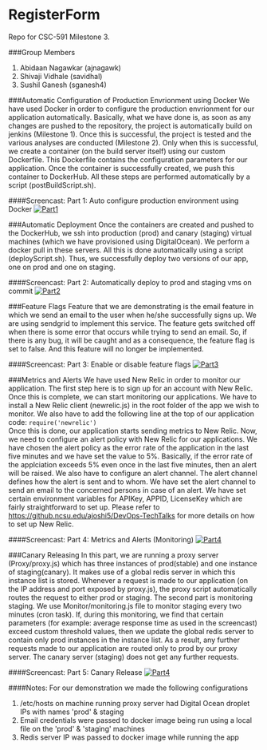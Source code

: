 # RegisterForm
Repo for CSC-591 Milestone 3.

###Group Members
1. Abidaan Nagawkar (ajnagawk)
2. Shivaji Vidhale (savidhal)
3. Sushil Ganesh (sganesh4)

###Automatic Configuration of Production Envrionment using Docker
We have used Docker in order to configure the production envrionment for our application automatically. Basically, what we have done is, as soon as any changes are pushed to the repository, the project is automatically build on jenkins (Milestone 1). Once this is successful, the project is tested and the various analyses are conducted (Milestone 2). Only when this is successful, we create a container (on the build server itself) using our custom Dockerfile. This Dockerfile contains the configuration parameters for our application. Once the container is successfully created, we push this container to DockerHub. All these steps are performed automatically by a script (postBuildScript.sh).

####Screencast: Part 1: Auto configure production environment using Docker
[![Part1](http://img.youtube.com/vi/QKxJuHocNfs/0.jpg)](https://www.youtube.com/watch?v=QKxJuHocNfs)

###Automatic Deployment
Once the containers are created and pushed to the DockerHub, we ssh into production (prod) and canary (staging) virtual machines (which we have provisioned using DigitalOcean). We perform a docker pull in these servers. All this is done automatically using a script (deployScript.sh). Thus, we successfully deploy two versions of our app, one on prod and one on staging.

####Screencast: Part 2: Automatically deploy to prod and staging vms on commit
[![Part2](http://img.youtube.com/vi/5hFxk9XnByA/0.jpg)](https://www.youtube.com/watch?v=5hFxk9XnByA)

###Feature Flags
Feature that we are demonstrating is the email feature in which we send an email to the user when he/she successfully signs up. We are using sendgrid to implement this service. The feature gets switched off when there is some error that occurs while trying to send an email. So, if there is any bug, it will be caught and as a consequence, the feature flag is set to false. And this feature will no longer be implemented.

####Screencast: Part 3: Enable or disable feature flags
[![Part3](http://img.youtube.com/vi/awFn4-5rE98/0.jpg)](https://www.youtube.com/watch?v=awFn4-5rE98)

###Metrics and Alerts
We have used New Relic in order to monitor our application. The first step here is to sign up for an account with New Relic. Once this is complete, we can start monitoring our applications. We have to install a New Relic client (newrelic.js) in the root folder of the app we wish to monitor. We also have to add the following line at the top of our application code: `require('newrelic')`   
Once this is done, our application starts sending metrics to New Relic. Now, we need to configure an alert policy with New Relic for our applications. We have chosen the alert policy as the error rate of the application in the last five minutes and we have set the value to 5%. Basically, if the error rate of the applciation exceeds 5% even once in the last five minutes, then an alert will be raised. We also have to configure an alert channel. The alert channel defines how the alert is sent and to whom. We have set the alert channel to send an email to the concerned persons in case of an alert. We have set certain environment variables for APIKey, APPID, LicenseKey which are fairly straightforward to set up. Please refer to https://github.ncsu.edu/ajoshi5/DevOps-TechTalks for more details on how to set up New Relic.

####Screencast: Part 4: Metrics and Alerts (Monitoring)
[![Part4](http://img.youtube.com/vi/gopkPGvXCSs/0.jpg)](https://www.youtube.com/watch?v=gopkPGvXCSs)

###Canary Releasing
In this part, we are running a proxy server (Proxy/proxy.js) which has three instances of prod(stable) and one instance of staging(canary). It makes use of a global redis server in which this instance list is stored. Whenever a request is made to our application (on the IP address and port exposed by proxy.js), the proxy script automatically routes the request to either prod or staging. 
The second part is monitoring staging. We use Monitor/monitoring.js file to monitor staging every two minutes (cron task). If, during this monitoring, we find that certain parameters (for example: average response time as used in the screencast) exceed custom threshold values, then we update the global redis server to contain only prod instances in the instance list. As a result, any further requests made to our application are routed only to prod by our proxy server. The canary server (staging) does not get any further requests.

####Screencast: Part 5: Canary Release
[![Part4](http://img.youtube.com/vi/qMWjO1-2dac/0.jpg)](https://www.youtube.com/watch?v=qMWjO1-2dac)

####Notes:
For our demonstration we made the following configurations <br />
1. /etc/hosts on machine running proxy server had Digital Ocean droplet IPs with names 'prod' & staging
2. Email credentials were passed to docker image being run using a local file on the 'prod' & 'staging' machines
3. Redis server IP was passed to docker image while running the app
